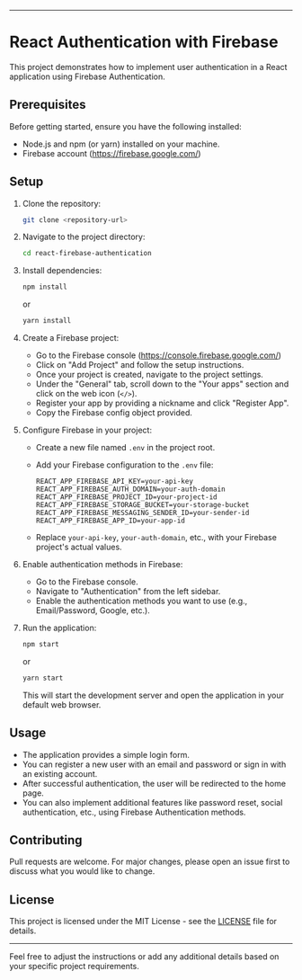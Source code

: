 
---

# React Authentication with Firebase

This project demonstrates how to implement user authentication in a React application using Firebase Authentication.

## Prerequisites

Before getting started, ensure you have the following installed:

- Node.js and npm (or yarn) installed on your machine.
- Firebase account (https://firebase.google.com/)

## Setup

1. Clone the repository:

   ```bash
   git clone <repository-url>
   ```

2. Navigate to the project directory:

   ```bash
   cd react-firebase-authentication
   ```

3. Install dependencies:

   ```bash
   npm install
   ```

   or

   ```bash
   yarn install
   ```

4. Create a Firebase project:

   - Go to the Firebase console (https://console.firebase.google.com/)
   - Click on "Add Project" and follow the setup instructions.
   - Once your project is created, navigate to the project settings.
   - Under the "General" tab, scroll down to the "Your apps" section and click on the web icon (`</>`).
   - Register your app by providing a nickname and click "Register App".
   - Copy the Firebase config object provided.

5. Configure Firebase in your project:

   - Create a new file named `.env` in the project root.
   - Add your Firebase configuration to the `.env` file:

     ```
     REACT_APP_FIREBASE_API_KEY=your-api-key
     REACT_APP_FIREBASE_AUTH_DOMAIN=your-auth-domain
     REACT_APP_FIREBASE_PROJECT_ID=your-project-id
     REACT_APP_FIREBASE_STORAGE_BUCKET=your-storage-bucket
     REACT_APP_FIREBASE_MESSAGING_SENDER_ID=your-sender-id
     REACT_APP_FIREBASE_APP_ID=your-app-id
     ```

   - Replace `your-api-key`, `your-auth-domain`, etc., with your Firebase project's actual values.

6. Enable authentication methods in Firebase:

   - Go to the Firebase console.
   - Navigate to "Authentication" from the left sidebar.
   - Enable the authentication methods you want to use (e.g., Email/Password, Google, etc.).

7. Run the application:

   ```bash
   npm start
   ```

   or

   ```bash
   yarn start
   ```

   This will start the development server and open the application in your default web browser.

## Usage

- The application provides a simple login form.
- You can register a new user with an email and password or sign in with an existing account.
- After successful authentication, the user will be redirected to the home page.
- You can also implement additional features like password reset, social authentication, etc., using Firebase Authentication methods.

## Contributing

Pull requests are welcome. For major changes, please open an issue first to discuss what you would like to change.

## License

This project is licensed under the MIT License - see the [LICENSE](LICENSE) file for details.

---

Feel free to adjust the instructions or add any additional details based on your specific project requirements.
